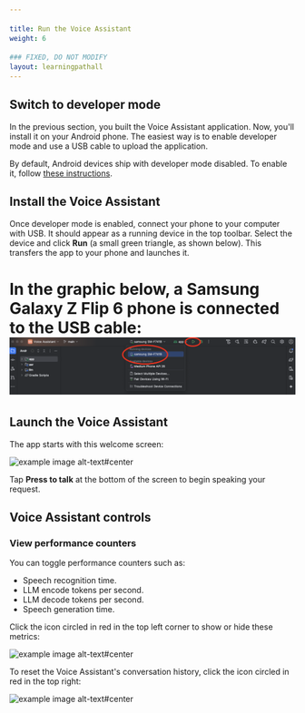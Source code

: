 ```yaml
---

title: Run the Voice Assistant
weight: 6

### FIXED, DO NOT MODIFY
layout: learningpathall
---
```

## Switch to developer mode

In the previous section, you built the Voice Assistant application. Now, you'll install it on your Android phone. The easiest way is to enable developer mode and use a USB cable to upload the application.

By default, Android devices ship with developer mode disabled. To enable it, follow [these instructions](https://developer.android.com/studio/debug/dev-options).

## Install the Voice Assistant

Once developer mode is enabled, connect your phone to your computer with USB. It should appear as a running device in the top toolbar. Select the device and click **Run** (a small green triangle, as shown below). This transfers the app to your phone and launches it.


In the graphic below, a Samsung Galaxy Z Flip 6 phone is connected to the USB cable:
![example image alt-text#center](upload.png "Upload the Voice App")
=======
## Launch the Voice Assistant

The app starts with this welcome screen:

![example image alt-text#center](voice_assistant_view1.png "Welcome Screen")

Tap **Press to talk** at the bottom of the screen to begin speaking your request.

## Voice Assistant controls

### View performance counters

You can toggle performance counters such as:
- Speech recognition time.
- LLM encode tokens per second.
- LLM decode tokens per second.
- Speech generation time.

Click the icon circled in red in the top left corner to show or hide these metrics:

![example image alt-text#center](voice_assistant_view2.png "Performance Counters")

To reset the Voice Assistant's conversation history, click the icon circled in red in the top right:

![example image alt-text#center](voice_assistant_view3.png "Reset the Voice Assistant's Context")

